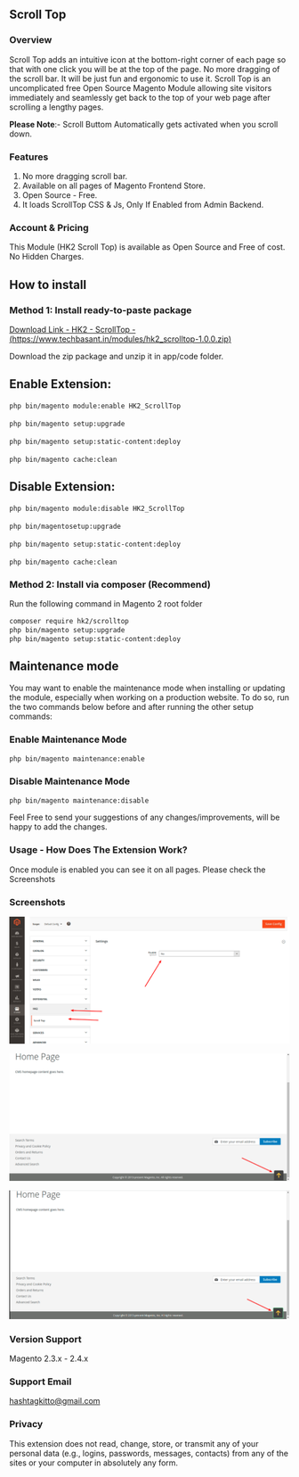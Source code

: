 ## Scroll Top

### Overview

Scroll Top adds an intuitive icon at the bottom-right corner of each page so that with one click you will be at the top of the page. No more dragging of the scroll bar. It will be just fun and ergonomic to use it. Scroll Top is an uncomplicated free Open Source Magento Module allowing site visitors immediately and seamlessly get back to the top of your web page after scrolling a lengthy pages.

**Please Note**:- Scroll Buttom Automatically gets activated when you scroll down.

### Features

1. No more dragging scroll bar.
2. Available on all pages of Magento Frontend Store.
3. Open Source - Free.
4. It loads ScrollTop CSS & Js, Only If Enabled from Admin Backend.

### Account & Pricing

This Module (HK2 Scroll Top) is available as Open Source and Free of cost. No Hidden Charges.

## How to install

### Method 1: Install ready-to-paste package

[Download Link - HK2 - ScrollTop - (https://www.techbasant.in/modules/hk2_scrolltop-1.0.0.zip)](https://www.techbasant.in/modules/hk2_scrolltop-1.0.0.zip 'Link')

Download the zip package and unzip it in app/code folder.

## Enable Extension:

```
php bin/magento module:enable HK2_ScrollTop

php bin/magento setup:upgrade

php bin/magento setup:static-content:deploy

php bin/magento cache:clean
```

## Disable Extension:

```
php bin/magento module:disable HK2_ScrollTop

php bin/magentosetup:upgrade

php bin/magento setup:static-content:deploy

php bin/magento cache:clean
```

### Method 2: Install via composer (Recommend)

Run the following command in Magento 2 root folder

```
composer require hk2/scrolltop
php bin/magento setup:upgrade
php bin/magento setup:static-content:deploy
```

## Maintenance mode

You may want to enable the maintenance mode when installing or updating the module, especially when working on a production website. To do so, run the two commands below before and after running the other setup commands:

### Enable Maintenance Mode

```
php bin/magento maintenance:enable
```

### Disable Maintenance Mode

```
php bin/magento maintenance:disable
```

Feel Free to send your suggestions of any changes/improvements, will be happy to add the changes.

### Usage - How Does The Extension Work?

Once module is enabled you can see it on all pages. Please check the Screenshots

### Screenshots

![screenshot1](docs/images/screenshot1.png)

![screenshot2](docs/images/screenshot2.png)

![screenshot3](docs/images/screenshot3.png)

### Version Support

Magento 2.3.x - 2.4.x

### Support Email

hashtagkitto@gmail.com

### Privacy

This extension does not read, change, store, or transmit any of your personal data (e.g., logins, passwords, messages, contacts) from any of the sites or your computer in absolutely any form.
